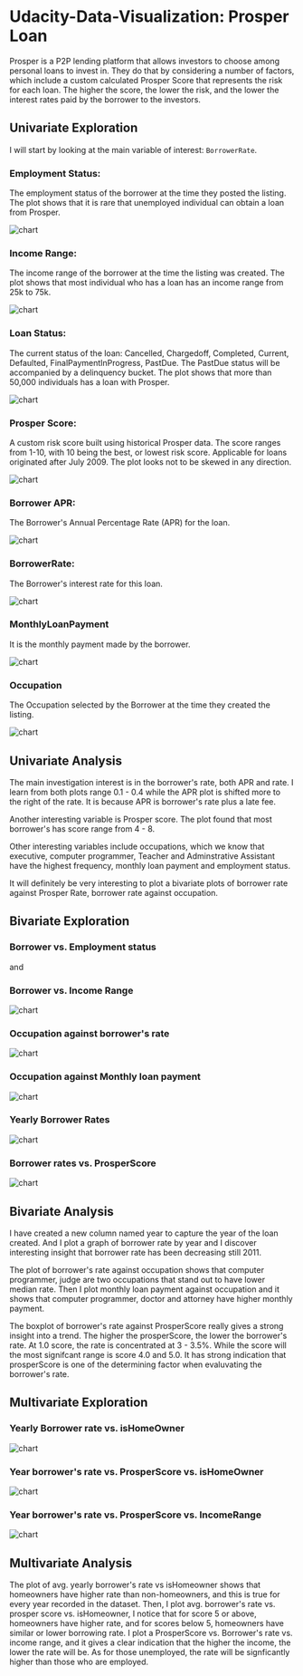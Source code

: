 # Udacity-Data-Visualization: Prosper Loan

Prosper is a P2P lending platform that allows investors to choose among personal loans to invest in. They do that by considering a number of factors, which include a custom calculated Prosper Score that represents the risk for each loan. The higher the score, the lower the risk, and the lower the interest rates paid by the borrower to the investors.

## Univariate Exploration

I will start by looking at the main variable of interest: `BorrowerRate`. 

### Employment Status:
The employment status of the borrower at the time they posted the listing.
The plot shows that it is rare that unemployed individual can obtain a loan from Prosper.

![chart](img/1.png)

### Income Range:
The income range of the borrower at the time the listing was created.
The plot shows that most individual who has a loan has an income range from 25k to 75k.

![chart](img/2.png)

### Loan Status:
The current status of the loan: Cancelled,  Chargedoff, Completed, Current, Defaulted, FinalPaymentInProgress, PastDue. The PastDue status will be accompanied by a delinquency bucket.
The plot shows that more than 50,000 individuals has a loan with Prosper.

![chart](img/3.png)

### Prosper Score:
A custom risk score built using historical Prosper data. The score ranges from 1-10, with 10 being the best, or lowest risk score.  Applicable for loans originated after July 2009.
The plot looks not to be skewed in any direction. 

![chart](img/4.png)

### Borrower APR:
The Borrower's Annual Percentage Rate (APR) for the loan.

![chart](img/5.png)

### BorrowerRate:
The Borrower's interest rate for this loan. 

![chart](img/6.png)

### MonthlyLoanPayment
It is the monthly payment made by the borrower.

![chart](img/7.png)

### Occupation
The Occupation selected by the Borrower at the time they created the listing.

![chart](img/8.png)

## Univariate Analysis
The main investigation interest is in the borrower's rate, both APR and rate. 
I learn from both plots range 0.1 - 0.4 while the APR plot is shifted more to the right 
of the rate. It is because APR is borrower's rate plus a late fee.

Another interesting variable is Prosper score. The plot found that most borrower's has
score range from  4 - 8. 

Other interesting variables include occupations, which we know that executive, computer programmer, Teacher and Adminstrative Assistant 
have the highest frequency, monthly loan payment and employment status.

It will definitely be very interesting to plot a bivariate plots of borrower rate against Prosper Rate, borrower rate against occupation.

## Bivariate Exploration
### Borrower vs. Employment status 
and 
### Borrower vs. Income Range

![chart](img/9.png)

### Occupation against borrower's rate
![chart](img/10.png)
### Occupation against Monthly loan payment
![chart](img/11.png)

### Yearly Borrower Rates
![chart](img/12.png)

### Borrower rates vs. ProsperScore
![chart](img/13.png)

## Bivariate Analysis
I have created a new column named year to capture the year of the loan created. And I plot a graph of borrower rate by year and I discover interesting insight that
borrower rate has been decreasing still 2011.

The plot of borrower's rate against occupation shows that computer programmer, judge are two occupations that stand out to have lower median rate. 
Then I plot monthly loan payment against occupation and it shows that computer programmer, doctor and attorney have higher monthly payment.

The boxplot of borrower's rate against ProsperScore really gives a strong insight into a trend. The higher the prosperScore, the lower the borrower's rate. At 1.0 score, the rate is concentrated
at 3 - 3.5%. While the score will the most signifcant range is score 4.0 and 5.0. It has strong indication that prosperScore is one of the determining factor when evaluvating the borrower's rate.

## Multivariate Exploration
### Yearly Borrower rate vs. isHomeOwner
![chart](img/14.png)

### Year borrower's rate vs. ProsperScore vs. isHomeOwner
![chart](img/15.png)

### Year borrower's rate vs. ProsperScore vs. IncomeRange
![chart](img/16.png)

## Multivariate Analysis
The plot of avg. yearly borrower's rate vs isHomeowner shows that homeowners have higher rate than non-homeowners, and this is true for every year recorded in the dataset.
Then, I plot avg. borrower's rate vs. prosper score vs. isHomeowner, I notice that for score 5 or above, homeowners have higher rate, and for scores below 5, homeowners have similar or lower borrowing rate.
I plot a ProsperScore vs. Borrower's rate vs. income range, and it gives a clear indication that the higher the income, the lower the rate will be. As for those unemployed, the rate will be signficantly higher than those who are employed.